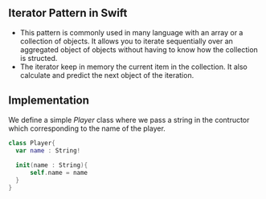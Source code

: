 ## Iterator Pattern in Swift
  * This pattern is commonly used in many language with an array or a collection of objects. It allows you to iterate sequentially
  over an aggregated object of objects without having to know how the collection is structed.
  * The iterator keep in memory the current item in the collection. It also calculate and predict the next object of the iteration.
  
## Implementation
  We define a simple *Player* class where we pass a string in the contructor which corresponding to the name of the player.
  ```swift
  class Player{
    var name : String!
    
    init(name : String){
        self.name = name
    }
  }
  ```
  
  
